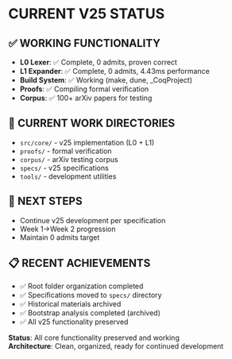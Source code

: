 # CURRENT V25 STATUS

## ✅ WORKING FUNCTIONALITY
- **L0 Lexer**: ✅ Complete, 0 admits, proven correct
- **L1 Expander**: ✅ Complete, 0 admits, 4.43ms performance  
- **Build System**: ✅ Working (make, dune, _CoqProject)
- **Proofs**: ✅ Compiling formal verification
- **Corpus**: ✅ 100+ arXiv papers for testing

## 📁 CURRENT WORK DIRECTORIES
- `src/core/` - v25 implementation (L0 + L1)
- `proofs/` - formal verification 
- `corpus/` - arXiv testing corpus
- `specs/` - v25 specifications
- `tools/` - development utilities

## 🎯 NEXT STEPS  
- Continue v25 development per specification
- Week 1→Week 2 progression
- Maintain 0 admits target

## 📋 RECENT ACHIEVEMENTS
- ✅ Root folder organization completed
- ✅ Specifications moved to `specs/` directory
- ✅ Historical materials archived
- ✅ Bootstrap analysis completed (archived)
- ✅ All v25 functionality preserved

**Status**: All core functionality preserved and working  
**Architecture**: Clean, organized, ready for continued development